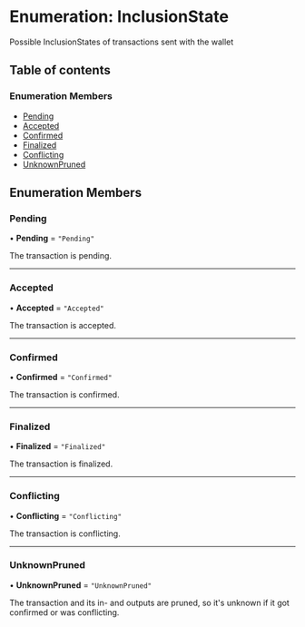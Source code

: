 # Enumeration: InclusionState

Possible InclusionStates of transactions sent with the wallet

## Table of contents

### Enumeration Members

- [Pending](InclusionState.md#pending)
- [Accepted](InclusionState.md#accepted)
- [Confirmed](InclusionState.md#confirmed)
- [Finalized](InclusionState.md#finalized)
- [Conflicting](InclusionState.md#conflicting)
- [UnknownPruned](InclusionState.md#unknownpruned)

## Enumeration Members

### Pending

• **Pending** = ``"Pending"``

The transaction is pending.

___

### Accepted

• **Accepted** = ``"Accepted"``

The transaction is accepted.

___

### Confirmed

• **Confirmed** = ``"Confirmed"``

The transaction is confirmed.

___

### Finalized

• **Finalized** = ``"Finalized"``

The transaction is finalized.

___

### Conflicting

• **Conflicting** = ``"Conflicting"``

The transaction is conflicting.

___

### UnknownPruned

• **UnknownPruned** = ``"UnknownPruned"``

The transaction and its in- and outputs are pruned, so it's unknown if it got confirmed or was conflicting.
